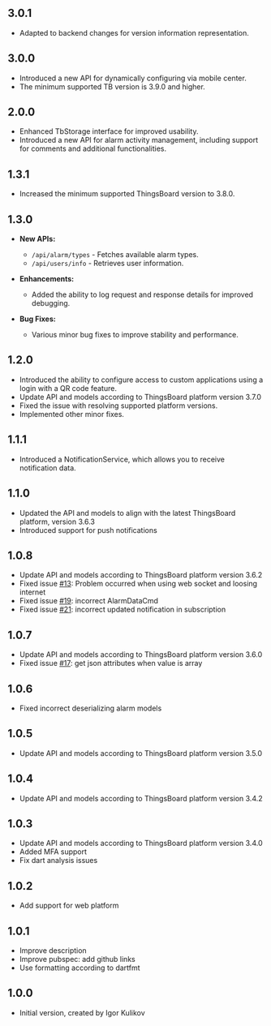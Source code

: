 ## 3.0.1

- Adapted to backend changes for version information representation.

## 3.0.0

- Introduced a new API for dynamically configuring via mobile center.
- The minimum supported TB version is 3.9.0 and higher.

## 2.0.0

- Enhanced TbStorage interface for improved usability.
- Introduced a new API for alarm activity management, including support for comments and additional functionalities.

## 1.3.1

- Increased the minimum supported ThingsBoard version to 3.8.0.

## 1.3.0

- **New APIs:**
    - `/api/alarm/types` - Fetches available alarm types.
    - `/api/users/info` - Retrieves user information.

- **Enhancements:**
    - Added the ability to log request and response details for improved debugging.

- **Bug Fixes:**
    - Various minor bug fixes to improve stability and performance.

## 1.2.0

- Introduced the ability to configure access to custom applications using a login with a QR code feature. 
- Update API and models according to ThingsBoard platform version 3.7.0
- Fixed the issue with resolving supported platform versions. 
- Implemented other minor fixes.

## 1.1.1

- Introduced a NotificationService, which allows you to receive notification data.

## 1.1.0

- Updated the API and models to align with the latest ThingsBoard platform, version 3.6.3
- Introduced support for push notifications

## 1.0.8

- Update API and models according to ThingsBoard platform version 3.6.2
- Fixed issue [#13](https://github.com/thingsboard/dart_thingsboard_client/issues/13): Problem occurred when using web socket and loosing internet
- Fixed issue [#19](https://github.com/thingsboard/dart_thingsboard_client/issues/19): incorrect AlarmDataCmd
- Fixed issue [#21](https://github.com/thingsboard/dart_thingsboard_client/issues/21): incorrect updated notification in subscription

## 1.0.7

- Update API and models according to ThingsBoard platform version 3.6.0
- Fixed issue [#17](https://github.com/thingsboard/dart_thingsboard_client/issues/17): get json attributes when value is array

## 1.0.6

- Fixed incorrect deserializing alarm models

## 1.0.5

- Update API and models according to ThingsBoard platform version 3.5.0

## 1.0.4

- Update API and models according to ThingsBoard platform version 3.4.2

## 1.0.3

- Update API and models according to ThingsBoard platform version 3.4.0
- Added MFA support
- Fix dart analysis issues 

## 1.0.2

- Add support for web platform

## 1.0.1

- Improve description
- Improve pubspec: add github links
- Use formatting according to dartfmt

## 1.0.0

- Initial version, created by Igor Kulikov
